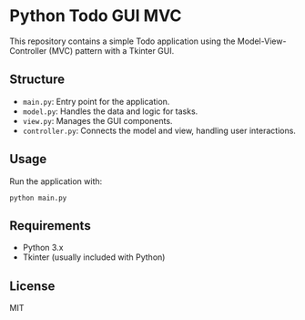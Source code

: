 # Python Todo GUI MVC

This repository contains a simple Todo application using the Model-View-Controller (MVC) pattern with a Tkinter GUI.

## Structure
- `main.py`: Entry point for the application.
- `model.py`: Handles the data and logic for tasks.
- `view.py`: Manages the GUI components.
- `controller.py`: Connects the model and view, handling user interactions.

## Usage
Run the application with:

```
python main.py
```

## Requirements
- Python 3.x
- Tkinter (usually included with Python)

## License
MIT
